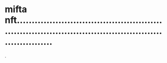 # mifta nft......................................................................................................................
.
